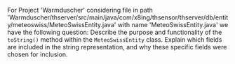 For Project 'Warmduscher' considering file in path 'Warmduscher/thserver/src/main/java/com/x8ing/thsensor/thserver/db/entity/meteoswiss/MeteoSwissEntity.java' with name 'MeteoSwissEntity.java' we have the following question:
Describe the purpose and functionality of the `toString()` method within the `MeteoSwissEntity` class. Explain which fields are included in the string representation, and why these specific fields were chosen for inclusion.